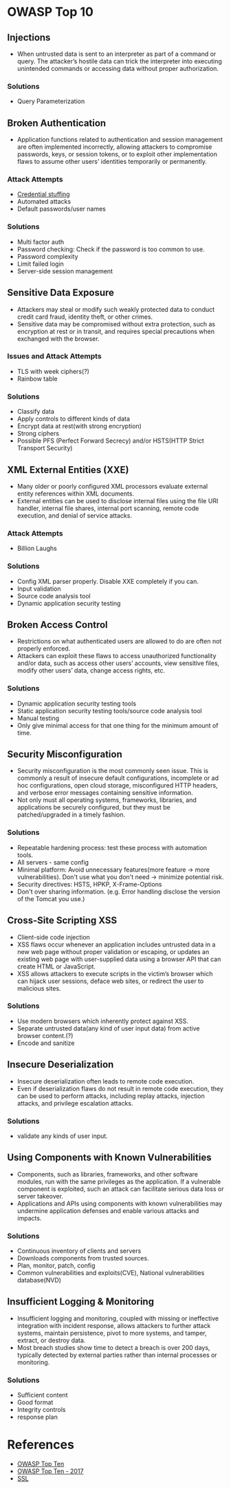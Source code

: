 # OWASP Top 10

## Injections
* When untrusted data is sent to an interpreter as part of a command or query. The attacker’s hostile data can trick the interpreter into executing unintended commands or accessing data without proper authorization.
### Solutions
* Query Parameterization

## Broken Authentication
* Application functions related to authentication and session management are often implemented incorrectly, allowing attackers to compromise passwords, keys, or session tokens, or to exploit other implementation flaws to assume other users’ identities temporarily or permanently.
### Attack Attempts
* [Credential stuffing](https://owasp.org/www-community/attacks/Credential_stuffing)
* Automated attacks
* Default passwords/user names
### Solutions
* Multi factor auth
* Password checking: Check if the password is too common to use. 
* Password complexity
* Limit failed login
* Server-side session management

## Sensitive Data Exposure
* Attackers may steal or modify such weakly protected data to conduct credit card fraud, identity theft, or other crimes. 
* Sensitive data may be compromised without extra protection, such as encryption at rest or in transit, and requires special precautions when exchanged with the browser.
### Issues and Attack Attempts
* TLS with week ciphers(?)
* Rainbow table
### Solutions
* Classify data
* Apply controls to different kinds of data
* Encrypt data at rest(with strong encryption)
* Strong ciphers
* Possible PFS (Perfect Forward Secrecy) and/or HSTS(HTTP Strict Transport Security)

## XML External Entities (XXE)
* Many older or poorly configured XML processors evaluate external entity references within XML documents. 
* External entities can be used to disclose internal files using the file URI handler, internal file shares, internal port scanning, remote code execution, and denial of service attacks.
### Attack Attempts
* Billion Laughs
### Solutions
* Config XML parser properly. Disable XXE completely if you can.
* Input validation
* Source code analysis tool 
* Dynamic application security testing

## Broken Access Control
* Restrictions on what authenticated users are allowed to do are often not properly enforced. 
* Attackers can exploit these flaws to access unauthorized functionality and/or data, such as access other users’ accounts, view sensitive files, modify other users’ data, change access rights, etc.
### Solutions
* Dynamic application security testing tools
* Static application security testing tools/source code analysis tool
* Manual testing
* Only give minimal access for that one thing for the minimum amount of time.

## Security Misconfiguration 
* Security misconfiguration is the most commonly seen issue. This is commonly a result of insecure default configurations, incomplete or ad hoc configurations, open cloud storage, misconfigured HTTP headers, and verbose error messages containing sensitive information. 
* Not only must all operating systems, frameworks, libraries, and applications be securely configured, but they must be patched/upgraded in a timely fashion.
### Solutions
* Repeatable hardening process: test these process with automation tools.  
* All servers - same config
* Minimal platform: Avoid unnecessary features(more feature -> more vulnerabilities). Don't use what you don't need -> minimize potential risk.
* Security directives: HSTS, HPKP, X-Frame-Options
* Don't over sharing information. (e.g. Error handling disclose the version of the Tomcat you use.)

## Cross-Site Scripting XSS 
* Client-side code injection
* XSS flaws occur whenever an application includes untrusted data in a new web page without proper validation or escaping, or updates an existing web page with user-supplied data using a browser API that can create HTML or JavaScript. 
* XSS allows attackers to execute scripts in the victim’s browser which can hijack user sessions, deface web sites, or redirect the user to malicious sites.
### Solutions
* Use modern browsers which inherently protect against XSS.
* Separate untrusted data(any kind of user input data) from active browser content.(?)
* Encode and sanitize

## Insecure Deserialization 
* Insecure deserialization often leads to remote code execution. 
* Even if deserialization flaws do not result in remote code execution, they can be used to perform attacks, including replay attacks, injection attacks, and privilege escalation attacks.
### Solutions 
* validate any kinds of user input.

## Using Components with Known Vulnerabilities 
* Components, such as libraries, frameworks, and other software modules, run with the same privileges as the application. If a vulnerable component is exploited, such an attack can facilitate serious data loss or server takeover. 
* Applications and APIs using components with known vulnerabilities may undermine application defenses and enable various attacks and impacts.
### Solutions
* Continuous inventory of clients and servers
* Downloads components from trusted sources.
* Plan, monitor, patch, config
* Common vulnerabilities and exploits(CVE), National vulnerabilities database(NVD)

## Insufficient Logging & Monitoring
* Insufficient logging and monitoring, coupled with missing or ineffective integration with incident response, allows attackers to further attack systems, maintain persistence, pivot to more systems, and tamper, extract, or destroy data. 
* Most breach studies show time to detect a breach is over 200 days, typically detected by external parties rather than internal processes or monitoring.
### Solutions
* Sufficient content
* Good format
* Integrity controls
* response plan

# References
* [OWASP Top Ten](https://owasp.org/www-project-top-ten/)
* [OWASP Top Ten - 2017](https://www.youtube.com/playlist?list=PLyqga7AXMtPPuibxp1N0TdyDrKwP9H_jD)
* [SSL](https://youtu.be/33VYnE7Bzpk)



